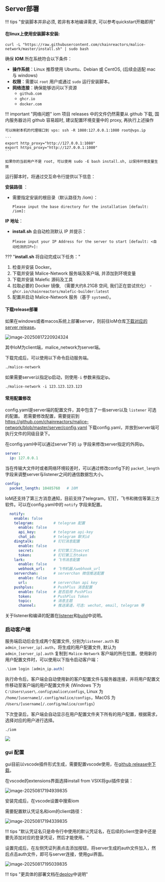 ## Server部署

!!! tips "安装脚本并非必须, 若非有本地编译需求, 可以参考quickstart开箱即用"

#### 在linux上使用安装脚本安装:

```
curl -L "https://raw.githubusercontent.com/chainreactors/malice-network/master/install.sh" | sudo bash
```

确保 **IOM** 所在系统符合以下条件：

- **操作系统**：Linux 推荐使用 Ubuntu、Debian 或 CentOS, (后续会适配 mac 与 windows)
- **权限**：需要以 `root` 用户或通过 `sudo` 运行安装脚本。
- **网络连接**：确保能够访问以下资源
    - `github.com`
    - `ghcr.io`
    - `docker.com`

!!! important "网络问题"
    iom 项目 releases 中的文件仍然需要从 github 下载, 国内服务器访问 github 容易超时, 建议配置环境变量中的 proxy, 再执行上述操作

	可以映射本机的代理端口到 vps: ssh -R 1080:127.0.0.1:1080 root@vps.ip
	
	```
	export http_proxy="http://127.0.0.1:1080"
	export https_proxy="http://127.0.0.1:1080"
	```

	如果你的当前用户不是 root, 可以使用 sudo -E bash install.sh, 以保持环境变量生效

运行脚本时，将通过交互命令行提供以下信息：

**安装路径** ：

- 需要指定安装的根目录（默认路径为 /iom）：

  ```
  Please input the base directory for the installation [default: /iom]:
  ```

**IP 地址**：

- **install.sh** 会自动检测默认 IP 并提示：

  ```
  Please input your IP Address for the server to start [default: <自动检测的IP>]:
  ```

??? "**install.sh** 将自动完成以下任务："
1. 检查并安装 Docker。
2. 下载并安装 Malice-Network 服务端及客户端, 并添加到环境变量
3. 下载并安装 Malefic 源码及工具
4. 拉取必要的 Docker 镜像, （需要大约8.21GB 空间, 我们正在尝试优化）
		- `ghcr.io/chainreactors/malefic-builder:latest`
5. 配置并启动 Malice-Network 服务（基于 `systemd`）。

#### 下载release部署

如果在windows或者macos系统上部署server，则前往IoM仓库[下载对应的server release](https://github.com/chainreactors/malice-network/releases/latest)。

![image-20250817220924324](/IoM/assets/usage/deploy/github_release.png)

其中IoM为client端，malice_network为server端。

下载完成后，可以使用以下命令启动服务端。

```bash
./malice-network
```

如果需要server以指定ip启动，则使用`-i` 参数来指定ip。

```
./malice-network -i 123.123.123.123
```

#### 常用配置修改
config.yaml是server端的配置文件，其中包含了一些server以及 `listener` 可选的配置。
若需要修改配置，需要提前到 https://github.com/chainreactors/malice-network/blob/master/server/config.yaml 下载config.yaml，并放到server端可执行文件的同级目录下。

在config.yaml中可以通过server下的 `ip` 字段来修改server指定的外网ip。

```yaml
server:
  ip: 127.0.0.1
```

当在传输大文件时或者网络环境较差时，可以通过修改config下的 `packet_length` 字段来调整server与listener之间的通信数据包大小。

```yaml
config:
  packet_length: 10485760   # 10M
```

IoM还支持了第三方消息通知，目前支持了telegram，钉钉，飞书和微信等第三方软件。可以在config.yaml中的 `notify` 字段来配置。
```yaml
  notify:
    enable: false 
    telegram:         # telegram 配置
	  enable: false
	  api_key:        # telegram api-key
	  chat_id:        # telegram 聊天id
	dingtalk:         # 钉钉消息配置
	  enable: false
	  secret:         # 钉钉第三方secret
	  token:          # 钉钉第三方token
    lark:             # 飞书消息配置
      enable: false
      webhook_url:    # 飞书机器人webhook_url
    serverchan:       # serverchan 微信推送配置
      enable: false
      url:            # serverchan api key
    pushplus:         # PushPlus 消息配置
      enable: false   # 是否启用 PushPlus
      token:          # PushPlus Token
      topic:          # 消息主题
      channel:        # 推送渠道，可选: wechat, email, telegram 等
```

关于listener和编译的配置在[listener](/IoM/manual/usage/listener)和[build](/IoM/manual/usage/build)中说明。
### 启动客户端

服务端启动后会生成两个配置文件, 分别为`listener.auth` 和`admin_[server_ip].auth`，将生成的用户配置文件, 默认为 `admin_[server_ip].auth` 复制到 `Malice-Network` 客户端的所在位置。使用新的用户配置文件时，可以使用以下指令启动客户端：

```powershell
.\iom login [admin_ip.auth]
```

执行命令后，客户端会自动使用新的客户配置文件与服务器连接，并将用户配置文件移动至客户端的用户配置文件夹 (Windows 下为 `C:\Users\user\.config\malice\configs`, Linux 为 `/home/[username]/.config/malice/configs`，MacOS  为 `/Users/[username]/.config/malice/configs`）

下次登录后，客户端会自动显示在用户配置文件夹下所有的用户配置，根据需求，选择对应的用户进行选择。

```
./iom
```

![](/IoM/assets/EEgKb86iwop9xaxBUt8cHZG9n8f.png)

### gui 配置

gui目前以vscode插件形式生成，需要配置vscode使用，在[github release中下载](https://github.com/chainreactors/malice-network/releases/latest/download/iom.vsix)。

在vscode的extensions界面选择install from VSIX将gui插件安装：

![image-20250817194939835](/IoM/assets/usage/deploy/gui_install.png)

安装完成后，在vscode设置中搜索iom

需要配置默认凭证名和iom的client路径：

![image-20250817194339835](/IoM/assets/usage/deploy/gui_setting.png)

!!! tips "默认凭证名只是命令行中使用的默认凭证名，在后续的client登录中还是要先添加对应的登录凭证，然后才能使用。"

设置完成后，在左侧凭证列表点击添加按钮，将server生成的auth文件加入，然后点击auth文件，即可与server连接，使用gui界面。

![image-20250817195039835](/IoM/assets/usage/deploy/gui_add_auth.png)

!!! tips "更具体的部署文档在[deploy](/IoM/manual/manual/deploy)中说明"